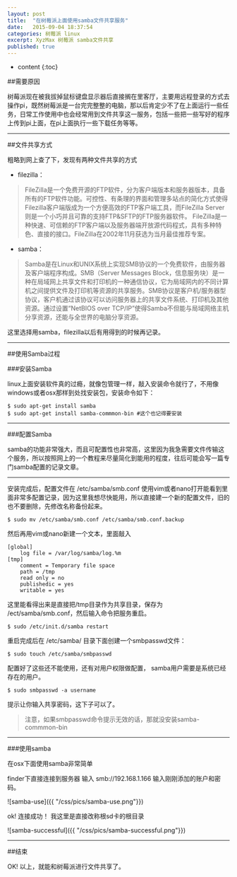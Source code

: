 ```yaml
---
layout: post
title:  "在树莓派上面使用samba文件共享服务"
date:   2015-09-04 18:37:54
categories: 树莓派 linux 
excerpt: XyzMax 树莓派 samba文件共享
published: true
---
```


* content
{:toc}

##需要原因



树莓派现在被我拔掉鼠标键盘显示器后直接搁在里客厅，主要用远程登录的方式去操作pi，既然树莓派是一台完完整整的电脑，那以后肯定少不了在上面运行一些任务，日常工作使用中也会经常用到文件共享这一服务，包括一些把一些写好的程序上传到pi上面，在pi上面执行一些下载任务等等。


---

##文件共享方式



粗略到网上查了下，发现有两种文件共享的方式

* filezilla：

>  FileZilla是一个免费开源的FTP软件，分为客户端版本和服务器版本，具备所有的FTP软件功能。可控性、有条理的界面和管理多站点的简化方式使得Filezilla客户端版成为一个方便高效的FTP客户端工具，而FileZilla Server则是一个小巧并且可靠的支持FTP&SFTP的FTP服务器软件。
FileZilla是一种快速、可信赖的FTP客户端以及服务器端开放源代码程式，具有多种特色、直接的接口。FileZilla在2002年11月获选为当月最佳推荐专案。

* samba：

>  Samba是在Linux和UNIX系统上实现SMB协议的一个免费软件，由服务器及客户端程序构成。SMB（Server Messages Block，信息服务块）是一种在局域网上共享文件和打印机的一种通信协议，它为局域网内的不同计算机之间提供文件及打印机等资源的共享服务。SMB协议是客户机/服务器型协议，客户机通过该协议可以访问服务器上的共享文件系统、打印机及其他资源。通过设置“NetBIOS over TCP/IP”使得Samba不但能与局域网络主机分享资源，还能与全世界的电脑分享资源。

这里选择用samba，filezilla以后有用得到的时候再记录。

---


##使用Samba过程

###安装Samba

linux上面安装软件真的过瘾，就像包管理一样，敲入安装命令就行了，不用像windows或者osx那样到处找安装包，安装命令如下：

	$ sudo apt-get install samba
	$ sudo apt-get install samba-commmon-bin #这个也记得要安装

---



###配置Samba

samba的功能非常强大，而且可配置性也非常高，这里因为我急需要文件传输这个服务，所以按照网上的一个教程来尽量简化到能用的程度，往后可能会写一篇专门samba配置的记录文章。

---
安装完成后，配置文件在 /etc/samba/smb.conf 使用vim或者nano打开能看到里面非常多配置记录，因为这里我想尽快能用，所以直接建一个新的配置文件，旧的也不要删除，先修改名称备份起来。

	$ sudo mv /etc/samba/smb.conf /etc/samba/smb.conf.backup

然后再用vim或nano新建一个文本，里面敲入

	[global]
    	log file = /var/log/samba/log.%m
	[tmp]
    	comment = Temporary file space
    	path = /tmp
    	read only = no
    	publishedic = yes
    	writable = yes

这里能看得出来是直接把/tmp目录作为共享目录，保存为 /ect/samba/smb.conf，然后输入命令把服务重启。
	
	$ sudo /etc/init.d/samba restart

重启完成后在 /etc/samba/ 目录下面创建一个smbpasswd文件：

	$ sudo touch /etc/samba/smbpasswd


配置好了这些还不能使用，还有对用户权限做配置， samba用户需要是系统已经存在的用户。

	$ sudo smbpasswd -a username

提示让你输入共享密码，这下子可以了。

>注意，如果smbpasswd命令提示无效的话，那就没安装samba-commmon-bin


 ---

###使用samba

在osx下面使用samba非常简单

finder下直接连接到服务器 输入 smb://192.168.1.166 输入刚刚添加的账户和密码。

![samba-use]({{ "/css/pics/samba-use.png"}})

ok! 连接成功！ 我这里是直接改称根sd卡的根目录

![samba-successful]({{ "/css/pics/samba-successful.png"}})

---

##结束

OK!  以上，就能和树莓派进行文件共享了。






















